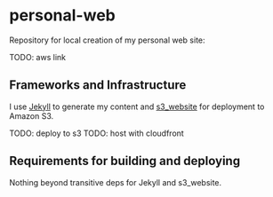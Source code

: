 # personal-web

Repository for local creation of my personal web site:

TODO: aws link

## Frameworks and Infrastructure

I use [Jekyll](https://jekyllrb.com/) to generate my content and [s3_website](https://github.com/laurilehmijoki/s3_website) for deployment to Amazon S3.

TODO: deploy to s3
TODO: host with cloudfront

## Requirements for building and deploying

Nothing beyond transitive deps for Jekyll and s3_website.